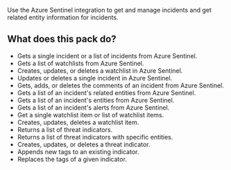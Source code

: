 Use the Azure Sentinel integration to get and manage incidents and get related entity information for incidents.
​

## What does this pack do?

- Gets a single incident or a list of incidents from Azure Sentinel.
- Gets a list of watchlists from Azure Sentinel.
- Creates, updates, or deletes a watchlist in Azure Sentinel.
- Updates or deletes a single incident in Azure Sentinel.
- Gets, adds, or deletes the comments of an incident from Azure Sentinel.
- Gets a list of an incident's related entities from Azure Sentinel.
- Gets a list of an incident's entities from Azure Sentinel.
- Gets a list of an incident's alerts from Azure Sentinel.
- Get a single watchlist item or list of watchlist items.
- Creates, updates, deletes a watchlist item.
- Returns a list of threat indicators.
- Returns a list of threat indicators with specific entities.
- Creates, updates, or deletes a threat indicator.
- Appends new tags to an existing indicator.
- Replaces the tags of a given indicator.